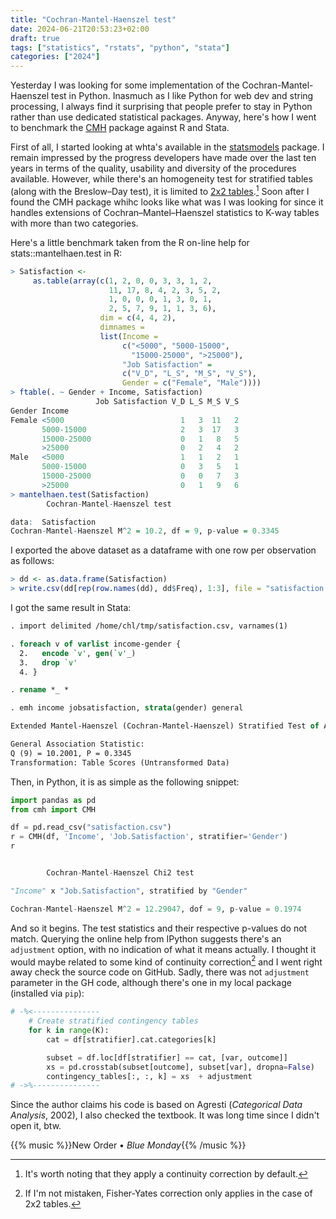```yaml
---
title: "Cochran-Mantel-Haenszel test"
date: 2024-06-21T20:53:23+02:00
draft: true
tags: ["statistics", "rstats", "python", "stata"]
categories: ["2024"]
---
```


Yesterday I was looking for some implementation of the Cochran-Mantel-Haenszel test in Python. Inasmuch as I like Python for web dev and string processing, I always find it surprising that people prefer to stay in Python rather than use dedicated statistical packages. Anyway, here's how I went to benchmark the [CMH](https://pypi.org/project/CMH/) package against R and Stata.

First of all, I started looking at whta's available in the [statsmodels](https://www.statsmodels.org/stable/index.html) package. I remain impressed by the progress developers have made over the last ten years in terms of the quality, usability and diversity of the procedures available. However, while there's an homogeneity test for stratified tables (along with the Breslow–Day test), it is limited to [2x2 tables](https://www.statsmodels.org/stable/generated/statsmodels.stats.contingency_tables.StratifiedTable.html#statsmodels.stats.contingency_tables.StratifiedTable).[^1] Soon after I found the CMH package whihc looks like what was I was looking for since it handles extensions of Cochran–Mantel–Haenszel statistics to K-way tables with more than two categories.

Here's a little benchmark taken from the R on-line help for stats::mantelhaen.test in R:

```r
> Satisfaction <-
     as.table(array(c(1, 2, 0, 0, 3, 3, 1, 2,
                      11, 17, 8, 4, 2, 3, 5, 2,
                      1, 0, 0, 0, 1, 3, 0, 1,
                      2, 5, 7, 9, 1, 1, 3, 6),
                    dim = c(4, 4, 2),
                    dimnames =
                    list(Income =
                         c("<5000", "5000-15000",
                           "15000-25000", ">25000"),
                         "Job Satisfaction" =
                         c("V_D", "L_S", "M_S", "V_S"),
                         Gender = c("Female", "Male"))))
> ftable(. ~ Gender + Income, Satisfaction)
                   Job Satisfaction V_D L_S M_S V_S
Gender Income
Female <5000                          1   3  11   2
       5000-15000                     2   3  17   3
       15000-25000                    0   1   8   5
       >25000                         0   2   4   2
Male   <5000                          1   1   2   1
       5000-15000                     0   3   5   1
       15000-25000                    0   0   7   3
       >25000                         0   1   9   6
> mantelhaen.test(Satisfaction)
        Cochran-Mantel-Haenszel test

data:  Satisfaction
Cochran-Mantel-Haenszel M^2 = 10.2, df = 9, p-value = 0.3345
```

I exported the above dataset as a dataframe with one row per observation as follows:

```r
> dd <- as.data.frame(Satisfaction)
> write.csv(dd[rep(row.names(dd), dd$Freq), 1:3], file = "satisfaction.csv", row.names = FALSE)
```

I got the same result in Stata:

```stata
. import delimited /home/chl/tmp/satisfaction.csv, varnames(1)

. foreach v of varlist income-gender {
  2.   encode `v', gen(`v'_)
  3.   drop `v'
  4. }

. rename *_ *

. emh income jobsatisfaction, strata(gender) general

Extended Mantel-Haenszel (Cochran-Mantel-Haenszel) Stratified Test of Association

General Association Statistic:
Q (9) = 10.2001, P = 0.3345
Transformation: Table Scores (Untransformed Data)
```

Then, in Python, it is as simple as the following snippet:

```python
import pandas as pd
from cmh import CMH

df = pd.read_csv("satisfaction.csv")
r = CMH(df, 'Income', 'Job.Satisfaction', stratifier='Gender')
r


        Cochran-Mantel-Haenszel Chi2 test

"Income" x "Job.Satisfaction", stratified by "Gender"

Cochran-Mantel-Haenszel M^2 = 12.29047, dof = 9, p-value = 0.1974
```

And so it begins. The test statistics and their respective p-values do not match. Querying the online help from IPython suggests there's an `adjustment` option, with no indication of what it means actually. I thought it would maybe related to some kind of continuity correction[^2] and I went right away check the source code on GitHub. Sadly, there was not `adjustment` parameter in the GH code, although there's one in my local package (installed via `pip`):

```python
# -%<---------------
    # Create stratified contingency tables
    for k in range(K):
        cat = df[stratifier].cat.categories[k]

        subset = df.loc[df[stratifier] == cat, [var, outcome]]
        xs = pd.crosstab(subset[outcome], subset[var], dropna=False)
        contingency_tables[:, :, k] = xs  + adjustment
# ->%---------------
```

Since the author claims his code is based on Agresti (*Categorical Data Analysis*, 2002), I also checked the textbook. It was long time since I didn't open it, btw.

{{% music %}}New Order • _Blue Monday_{{% /music %}}

[^1]: It's worth noting that they apply a continuity correction by default.
[^2]: If I'm not mistaken, Fisher-Yates correction only applies in the case of 2x2 tables.
